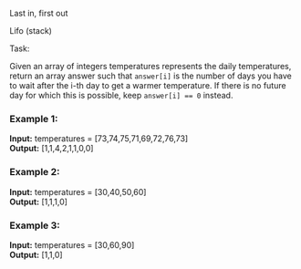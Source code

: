 Last in, first out

 Lifo (stack)

Task:

Given an array of integers temperatures represents the daily temperatures, return an array answer such that `answer[i]` is the number of days you have to wait after the i-th day to get a warmer temperature. If there is no future day for which this is possible, keep `answer[i] == 0` instead.

### Example 1:
**Input:** temperatures = [73,74,75,71,69,72,76,73]  
**Output:** [1,1,4,2,1,1,0,0]  
### Example 2:
**Input:** temperatures = [30,40,50,60]  
**Output:** [1,1,1,0]  
### Example 3:
**Input:** temperatures = [30,60,90]  
**Output:** [1,1,0]  